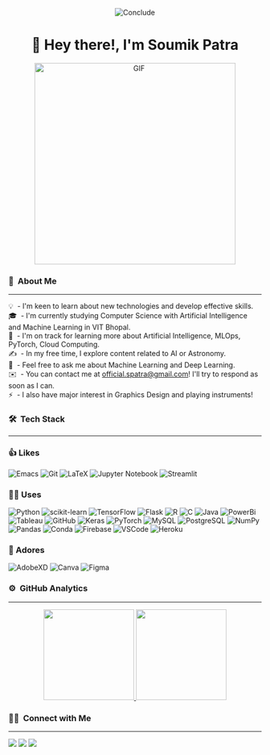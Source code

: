 <div align="center">

![Conclude](https://img.shields.io/badge/CALL%20ME-DRUKY-ffb86c?style=for-the-badge)
  
</div>
  
<h1 align="center">👋 Hey there!, I'm Soumik Patra </h1>
  
<div align = 'center'>

<img alt="GIF" src="Assets/pixels-neon_AdobeExpress.gif" width="400"/>
  
</div>
 
### 💫 &nbsp;About Me
---------------------------------------------------------------------------------------------------------------------

💡 &nbsp;- I'm keen to learn about new technologies and develop effective skills.\
🎓 &nbsp;- I'm currently studying Computer Science with Artificial Intelligence and Machine Learning in VIT Bhopal.\
🌱 &nbsp;- I'm on track for learning more about Artificial Intelligence, MLOps, PyTorch, Cloud Computing.\
✍️ &nbsp;- In my free time, I explore content related to AI or Astronomy.\
💬 &nbsp;- Feel free to ask me about Machine Learning and Deep Learning.\
✉️ &nbsp;- You can contact me at official.spatra@gmail.com! I'll try to respond as soon as I can.\
⚡ &nbsp;- I also have major interest in Graphics Design and playing instruments!

### 🛠 &nbsp;Tech Stack
---------------------------------------------------------------------------------------------------------------------
### 👍 Likes
![Emacs](https://img.shields.io/badge/Emacs-%237F5AB6.svg?&style=for-the-badge&logo=gnu-emacs&logoColor=white)
![Git](https://img.shields.io/badge/git-%23F05033.svg?style=for-the-badge&logo=git&logoColor=white)
![LaTeX](https://img.shields.io/badge/latex-%23008080.svg?style=for-the-badge&logo=latex&logoColor=white)
![Jupyter Notebook](https://img.shields.io/badge/jupyter-%23FA0F00.svg?style=for-the-badge&logo=jupyter&logoColor=white)
![Streamlit](https://img.shields.io/badge/Streamlit-FF4B4B?style=for-the-badge&logo=Streamlit&logoColor=white)

### 👨‍💻 Uses

![Python](https://img.shields.io/badge/python-3670A0?style=for-the-badge&logo=python&logoColor=ffdd54)
![scikit-learn](https://img.shields.io/badge/scikit--learn-%23F7931E.svg?style=for-the-badge&logo=scikit-learn&logoColor=white)
![TensorFlow](https://img.shields.io/badge/TensorFlow-%23FF6F00.svg?style=for-the-badge&logo=TensorFlow&logoColor=white)
![Flask](https://img.shields.io/badge/flask-%23000.svg?style=for-the-badge&logo=flask&logoColor=white)
![R](https://img.shields.io/badge/r-%23276DC3.svg?style=for-the-badge&logo=r&logoColor=white)
![C](https://img.shields.io/badge/c-%2300599C.svg?style=for-the-badge&logo=c&logoColor=white)
![Java](https://img.shields.io/badge/java-%23ED8B00.svg?style=for-the-badge&logo=java&logoColor=white)
![PowerBi](https://img.shields.io/badge/PowerBI-F2C811?style=for-the-badge&logo=Power%20BI&logoColor=white)
![Tableau](https://img.shields.io/badge/Tableau-E97627?style=for-the-badge&logo=Tableau&logoColor=white)
![GitHub](https://img.shields.io/badge/GitHub-100000?style=for-the-badge&logo=github&logoColor=white)
![Keras](https://img.shields.io/badge/Keras-FF0000?style=for-the-badge&logo=keras&logoColor=white)
![PyTorch](https://img.shields.io/badge/PyTorch-EE4C2C?style=for-the-badge&logo=pytorch&logoColor=white)
![MySQL](https://img.shields.io/badge/MySQL-005C84?style=for-the-badge&logo=mysql&logoColor=white)
![PostgreSQL](https://img.shields.io/badge/PostgreSQL-316192?style=for-the-badge&logo=postgresql&logoColor=white)
![NumPy](https://img.shields.io/badge/Numpy-777BB4?style=for-the-badge&logo=numpy&logoColor=white)
![Pandas](https://img.shields.io/badge/Pandas-2C2D72?style=for-the-badge&logo=pandas&logoColor=white)
![Conda](https://img.shields.io/badge/conda-342B029.svg?&style=for-the-badge&logo=anaconda&logoColor=white)
![Firebase](https://img.shields.io/badge/firebase-ffca28?style=for-the-badge&logo=firebase&logoColor=black)
![VSCode](https://img.shields.io/badge/VSCode-0078D4?style=for-the-badge&logo=visual%20studio%20code&logoColor=white)
![Heroku](https://img.shields.io/badge/Heroku-430098?style=for-the-badge&logo=heroku&logoColor=white)

### 💟 Adores

![AdobeXD](https://img.shields.io/badge/Adobe%20XD-470137?style=for-the-badge&logo=Adobe%20XD&logoColor=#FF61F6)
![Canva](https://img.shields.io/badge/Canva-%2300C4CC.svg?&style=for-the-badge&logo=Canva&logoColor=white)
![Figma](https://img.shields.io/badge/Figma-F24E1E?style=for-the-badge&logo=figma&logoColor=white)

### ⚙️ &nbsp;GitHub Analytics
-------------------------------------------------------------------------------------------------------------------------------
<p align="center">
<a href="https://github.com/AVS1508">
  <img height="180em" src="https://github-readme-stats-eight-theta.vercel.app/api?username=Druky1&show_icons=true&theme=algolia&include_all_commits=true&count_private=true"/>
  <img height="180em" src="https://github-readme-stats-eight-theta.vercel.app/api/top-langs/?username=Sakalya100&layout=compact&langs_count=8&theme=algolia"/>
</a>
</p>

### 🤝🏻 &nbsp;Connect with Me
-------------------------------------------------------------------------------------------------------------------------------

<a href="https://linkedin.com/in/soumik-patra-a9494125b"><img src="https://img.shields.io/badge/-Soumik%20Patra-0077B5?style=flat&logo=Linkedin&logoColor=white"/></a>
<a href="mailto:official.spatra@gmail.com"><img src="https://img.shields.io/badge/-official.spatra-D14836?style=flat&logo=Gmail&logoColor=white"/></a>
<a href="https://in.pinterest.com/drukya/"><img src="https://img.shields.io/badge/-@drukya-BD081C?style=flat&logo=Pinterest&logoColor=white"/></a>
